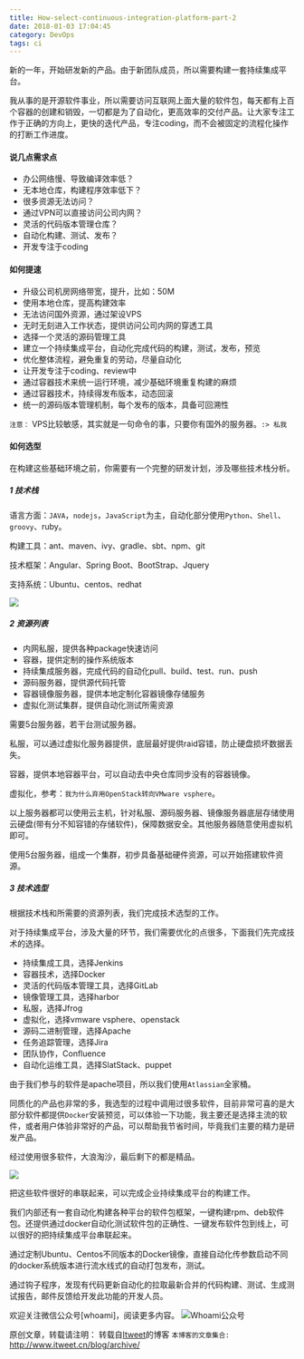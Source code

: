 ```yaml
---
title: How-select-continuous-integration-platform-part-2
date: 2018-01-03 17:04:45
category: DevOps
tags: ci
---
```

新的一年，开始研发新的产品。由于新团队成员，所以需要构建一套持续集成平台。

我从事的是开源软件事业，所以需要访问互联网上面大量的软件包，每天都有上百个容器的创建和销毁，一切都是为了自动化，更高效率的交付产品。让大家专注工作于正确的方向上，更快的迭代产品，专注coding，而不会被固定的流程化操作的打断工作进度。

#### 说几点需求点

- 办公网络慢、导致编译效率低？ 
- 无本地仓库，构建程序效率低下？
- 很多资源无法访问？
- 通过VPN可以直接访问公司内网？
- 灵活的代码版本管理仓库？
- 自动化构建、测试、发布？
- 开发专注于coding

#### 如何提速

- 升级公司机房网络带宽，提升，比如：50M
- 使用本地仓库，提高构建效率
- 无法访问国外资源，通过架设VPS
- 无时无刻进入工作状态，提供访问公司内网的穿透工具
- 选择一个灵活的源码管理工具
- 建立一个持续集成平台，自动化完成代码的构建，测试，发布，预览
- 优化整体流程，避免重复的劳动，尽量自动化
- 让开发专注于coding、review中
- 通过容器技术来统一运行环境，减少基础环境重复构建的麻烦
- 通过容器技术，持续得发布版本，动态回滚
- 统一的源码版本管理机制，每个发布的版本，具备可回溯性

`注意：` VPS比较敏感，其实就是一句命令的事，只要你有国外的服务器。`:> 私我`

#### 如何选型

在构建这些基础环境之前，你需要有一个完整的研发计划，涉及哪些技术栈分析。

##### 1 技术栈

语言方面：`JAVA`，`nodejs`，`JavaScript`为主，自动化部分使用`Python`、`Shell`、`groovy`、ruby。

构建工具：ant、maven、ivy、gradle、sbt、npm、git

技术框架：Angular、Spring Boot、BootStrap、Jquery

支持系统：Ubuntu、centos、redhat

![](https://github.com/itweet/labs/raw/master/devops/img/devops-2.png)

##### 2 资源列表

- 内网私服，提供各种package快速访问
- 容器，提供定制的操作系统版本
- 持续集成服务器，完成代码的自动化pull、build、test、run、push
- 源码服务器，提供源代码托管
- 容器镜像服务器，提供本地定制化容器镜像存储服务
- 虚拟化测试集群，提供自动化测试所需资源

需要5台服务器，若干台测试服务器。

私服，可以通过虚拟化服务器提供，底层最好提供raid容错，防止硬盘损坏数据丢失。

容器，提供本地容器平台，可以自动去中央仓库同步没有的容器镜像。

虚拟化，参考：`我为什么弃用OpenStack转向VMware vsphere`。

以上服务器都可以使用云主机，针对私服、源码服务器、镜像服务器底层存储使用云硬盘(带有分不知容错的存储软件)，保障数据安全。其他服务器随意使用虚拟机即可。

使用5台服务器，组成一个集群，初步具备基础硬件资源，可以开始搭建软件资源。

##### 3 技术选型

根据技术栈和所需要的资源列表，我们完成技术选型的工作。

对于持续集成平台，涉及大量的环节，我们需要优化的点很多，下面我们先完成技术的选择。

* 持续集成工具，选择Jenkins
* 容器技术，选择Docker
* 灵活的代码版本管理工具，选择GitLab
* 镜像管理工具，选择harbor
* 私服，选择Jfrog
* 虚拟化，选择vmware vsphere、openstack
* 源码二进制管理，选择Apache
* 任务追踪管理，选择Jira
* 团队协作，Confluence
* 自动化运维工具，选择SlatStack、puppet

由于我们参与的软件是apache项目，所以我们使用`Atlassian`全家桶。

同质化的产品也非常的多，我选型的过程中调用过很多软件，目前非常可喜的是大部分软件都提供`Docker`安装预览，可以体验一下功能，我主要还是选择主流的软件，或者用户体验非常好的产品，可以帮助我节省时间，毕竟我们主要的精力是研发产品。

经过使用很多软件，大浪淘沙，最后剩下的都是精品。

![](https://github.com/itweet/labs/raw/master/devops/img/nexatrace-pipeline.png)

把这些软件很好的串联起来，可以完成企业持续集成平台的构建工作。

我们内部还有一套自动化构建各种平台的软件包框架，一键构建rpm、deb软件包。还提供通过docker自动化测试软件包的正确性、一键发布软件包到线上，可以很好的把持续集成平台串联起来。

通过定制Ubuntu、Centos不同版本的Docker镜像，直接自动化传参数启动不同的docker系统版本进行流水线式的自动打包发布，测试。

通过钩子程序，发现有代码更新自动化的拉取最新合并的代码构建、测试、生成测试报告，邮件反馈给开发此功能的开发人员。

欢迎关注微信公众号[whoami]，阅读更多内容。
![Whoami公众号](https://github.com/itweet/labs/raw/master/common/img/weixin_public.gif)

原创文章，转载请注明： 转载自[Itweet](http://www.itweet.cn)的博客
`本博客的文章集合:` http://www.itweet.cn/blog/archive/